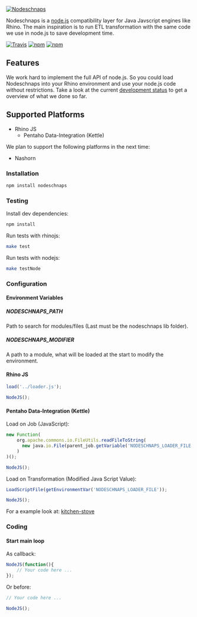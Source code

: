 [![Nodeschnaps](https://raw.githubusercontent.com/killmag10/nodeschnaps/master/docs/assets/teaser.png)]()

Nodeschnaps is a [node.js](http://nodejs.org) compatibility layer for Java
Javscript engines like Rhino.
The main inspiration is to run ETL transformation with the same code we use
in node.js to save development time.

[![Travis](https://img.shields.io/travis/killmag10/nodeschnaps.svg)](https://travis-ci.org/killmag10/nodeschnaps)
[![npm](https://img.shields.io/npm/dm/nodeschnaps.svg)](https://www.npmjs.com/package/nodeschnaps)
[![npm](https://img.shields.io/npm/v/nodeschnaps.svg)](https://www.npmjs.com/package/nodeschnaps)

## Features

We work hard to implement the full API of node.js. So you could load
Nodeschnaps into your Rhino environment and use your node.js code without
restrictions. Take a look at the current
[development status](https://github.com/killmag10/nodeschnaps/blob/master/docs/status.md)
to get a overview of what we done so far.

## Supported Platforms

* Rhino JS
    * Pentaho Data-Integration (Kettle)

We plan to support the following platforms in the next time:

* Nashorn

### Installation

```sh
npm install nodeschnaps
```

### Testing

Install dev dependencies:
```sh
npm install
```

Run tests with rhinojs:
```sh
make test
```

Run tests with nodejs:
```sh
make testNode
```

### Configuration

#### Environment Variables

##### NODESCHNAPS_PATH

Path to search for modules/files (Last must be the nodeschnaps lib folder).

##### NODESCHNAPS_MODIFIER

A path to a module, what will be loaded at the start to modify the environment.

#### Rhino JS

```js
load('../loader.js');

NodeJS();
```

#### Pentaho Data-Integration (Kettle)

Load on Job (JavaScript):

```js
new Function(
    org.apache.commons.io.FileUtils.readFileToString(
      new java.io.File(parent_job.getVariable('NODESCHNAPS_LOADER_FILE'))
    )
)();

NodeJS();
```

Load on Transformation (Modified Java Script Value):

```js
LoadScriptFile(getEnvironmentVar('NODESCHNAPS_LOADER_FILE'));

NodeJS();
```

For a example look at: [kitchen-stove](https://github.com/killmag10/kitchen-stove)

### Coding

#### Start main loop
As callback:

```js
NodeJS(function(){
    // Your code here ...
});
```

Or before:

```js
// Your code here ...

NodeJS();
```
